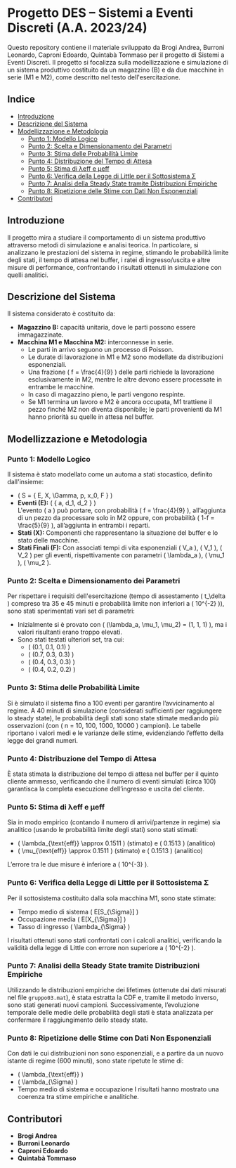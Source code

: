 # Progetto DES – Sistemi a Eventi Discreti (A.A. 2023/24)

Questo repository contiene il materiale sviluppato da Brogi Andrea, Burroni Leonardo, Caproni Edoardo, Quintabà Tommaso per il progetto di Sistemi a Eventi Discreti. Il progetto si focalizza sulla modellizzazione e simulazione di un sistema produttivo costituito da un magazzino (B) e da due macchine in serie (M1 e M2), come descritto nel testo dell'esercitazione.

## Indice

- [Introduzione](#introduzione)
- [Descrizione del Sistema](#descrizione-del-sistema)
- [Modellizzazione e Metodologia](#modellizzazione-e-metodologia)
  - [Punto 1: Modello Logico](#punto-1-modello-logico)
  - [Punto 2: Scelta e Dimensionamento dei Parametri](#punto-2-scelta-e-dimensionamento-dei-parametri)
  - [Punto 3: Stima delle Probabilità Limite](#punto-3-stima-delle-probabilità-limite)
  - [Punto 4: Distribuzione del Tempo di Attesa](#punto-4-distribuzione-del-tempo-di-attesa)
  - [Punto 5: Stima di λeff e μeff](#punto-5-stima-di-λeff-e-μeff)
  - [Punto 6: Verifica della Legge di Little per il Sottosistema Σ](#punto-6-verifica-della-legge-di-little-per-il-sottosistema-Σ)
  - [Punto 7: Analisi della Steady State tramite Distribuzioni Empiriche](#punto-7-analisi-della-steady-state-tramite-distribuzioni-empiriche)
  - [Punto 8: Ripetizione delle Stime con Dati Non Esponenziali](#punto-8-ripetizione-delle-stime-con-dati-non-esponenziali)
- [Contributori](#contributori)

## Introduzione

Il progetto mira a studiare il comportamento di un sistema produttivo attraverso metodi di simulazione e analisi teorica. In particolare, si analizzano le prestazioni del sistema in regime, stimando le probabilità limite degli stati, il tempo di attesa nel buffer, i ratei di ingresso/uscita e altre misure di performance, confrontando i risultati ottenuti in simulazione con quelli analitici.

## Descrizione del Sistema

Il sistema considerato è costituito da:
- **Magazzino B:** capacità unitaria, dove le parti possono essere immagazzinate.
- **Macchina M1 e Macchina M2:** interconnesse in serie.
  - Le parti in arrivo seguono un processo di Poisson.
  - Le durate di lavorazione in M1 e M2 sono modellate da distribuzioni esponenziali.
  - Una frazione \( f = \frac{4}{9} \) delle parti richiede la lavorazione esclusivamente in M2, mentre le altre devono essere processate in entrambe le macchine.
  - In caso di magazzino pieno, le parti vengono respinte.
  - Se M1 termina un lavoro e M2 è ancora occupata, M1 trattiene il pezzo finché M2 non diventa disponibile; le parti provenienti da M1 hanno priorità su quelle in attesa nel buffer.

## Modellizzazione e Metodologia

### Punto 1: Modello Logico

Il sistema è stato modellato come un automa a stati stocastico, definito dall'insieme:
- \( S = \{ E, X, \Gamma, p, x_0, F \} \)
- **Eventi (E):** \( \{ a, d_1, d_2 \} \)  
  L'evento \( a \) può portare, con probabilità \( f = \frac{4}{9} \), all’aggiunta di un pezzo da processare solo in M2 oppure, con probabilità \( 1-f = \frac{5}{9} \), all’aggiunta in entrambi i reparti.
- **Stati (X):** Componenti che rappresentano la situazione del buffer e lo stato delle macchine.
- **Stati Finali (F):** Con associati tempi di vita esponenziali \( V_a \), \( V_1 \), \( V_2 \) per gli eventi, rispettivamente con parametri \( \lambda_a \), \( \mu_1 \), \( \mu_2 \).

### Punto 2: Scelta e Dimensionamento dei Parametri

Per rispettare i requisiti dell'esercitazione (tempo di assestamento \( t_\delta \) compreso tra 35 e 45 minuti e probabilità limite non inferiori a \( 10^{-2} \)), sono stati sperimentati vari set di parametri:
- Inizialmente si è provato con \( (\lambda_a, \mu_1, \mu_2) = (1, 1, 1) \), ma i valori risultanti erano troppo elevati.
- Sono stati testati ulteriori set, tra cui:
  - \( (0.1, 0.1, 0.1) \)
  - \( (0.7, 0.3, 0.3) \)
  - \( (0.4, 0.3, 0.3) \)
  - \( (0.4, 0.2, 0.2) \)

### Punto 3: Stima delle Probabilità Limite

Si è simulato il sistema fino a 100 eventi per garantire l’avvicinamento al regime. A 40 minuti di simulazione (considerati sufficienti per raggiungere lo steady state), le probabilità degli stati sono state stimate mediando più osservazioni (con \( n = 10, 100, 1000, 10000 \) campioni). Le tabelle riportano i valori medi e le varianze delle stime, evidenziando l’effetto della legge dei grandi numeri.

### Punto 4: Distribuzione del Tempo di Attesa

È stata stimata la distribuzione del tempo di attesa nel buffer per il quinto cliente ammesso, verificando che il numero di eventi simulati (circa 100) garantisca la completa esecuzione dell’ingresso e uscita del cliente.

### Punto 5: Stima di λeff e μeff

Sia in modo empirico (contando il numero di arrivi/partenze in regime) sia analitico (usando le probabilità limite degli stati) sono stati stimati:
- \( \lambda_{\text{eff}} \approx 0.1511 \) (stimato) e \( 0.1513 \) (analitico)
- \( \mu_{\text{eff}} \approx 0.1511 \) (stimato) e \( 0.1513 \) (analitico)

L’errore tra le due misure è inferiore a \( 10^{-3} \).

### Punto 6: Verifica della Legge di Little per il Sottosistema Σ

Per il sottosistema costituito dalla sola macchina M1, sono state stimate:
- Tempo medio di sistema \( E[S_{\Sigma}] \)
- Occupazione media \( E[X_{\Sigma}] \)
- Tasso di ingresso \( \lambda_{\Sigma} \)

I risultati ottenuti sono stati confrontati con i calcoli analitici, verificando la validità della legge di Little con errore non superiore a \( 10^{-2} \).

### Punto 7: Analisi della Steady State tramite Distribuzioni Empiriche

Utilizzando le distribuzioni empiriche dei lifetimes (ottenute dai dati misurati nel file `gruppo03.mat`), è stata estratta la CDF e, tramite il metodo inverso, sono stati generati nuovi campioni. Successivamente, l’evoluzione temporale delle medie delle probabilità degli stati è stata analizzata per confermare il raggiungimento dello steady state.

### Punto 8: Ripetizione delle Stime con Dati Non Esponenziali

Con dati le cui distribuzioni non sono esponenziali, e a partire da un nuovo istante di regime (600 minuti), sono state ripetute le stime di:
- \( \lambda_{\text{eff}} \)
- \( \lambda_{\Sigma} \)
- Tempo medio di sistema e occupazione
I risultati hanno mostrato una coerenza tra stime empiriche e analitiche.


## Contributori

- **Brogi Andrea**
- **Burroni Leonardo**
- **Caproni Edoardo**
- **Quintabà Tommaso**
